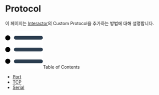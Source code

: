 # Protocol
이 페이지는 <u>Interactor</u>의 Custom Protocol을 추가하는 방법에 대해 설명합니다. 

<div class="toc-title"><img src="../../img/icon/list.svg">Table of Contents</div>

- [Port](port.md)
- [TCP](#)
- [Serial](#)
